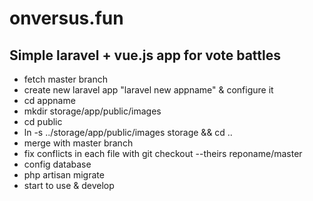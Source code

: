 # onversus.fun

<h2>Simple laravel + vue.js app for vote battles</h2>

<ul>
  <li>fetch master branch</li>
  <li>create new laravel app "laravel new appname" & configure it</li>
  <li>cd appname
  <li>mkdir storage/app/public/images
  <li>cd public 
  <li>ln -s ../storage/app/public/images storage && cd ..
  <li>merge with master branch</li>
  <li>fix conflicts in each file with git checkout --theirs reponame/master</li>
  <li>config database</li>
  <li>php artisan migrate</li>
  <li>start to use & develop</li>
</ul>
